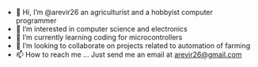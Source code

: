 - 👋 Hi, I’m @arevir26 an agriculturist and a hobbyist computer programmer
- 👀 I’m interested in computer science and electronics
- 🌱 I’m currently learning coding for microcontrollers
- 💞️ I’m looking to collaborate on projects related to automation of farming
- 📫 How to reach me ... Just send me an email at arevir26@gmail.com

<!---
arevir26/arevir26 is a ✨ special ✨ repository because its `README.md` (this file) appears on your GitHub profile.
You can click the Preview link to take a look at your changes.
--->
